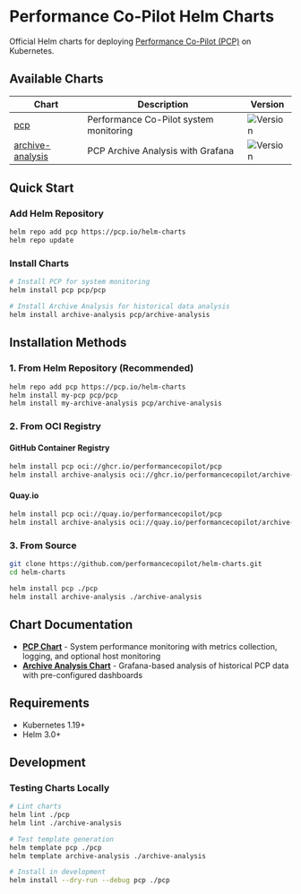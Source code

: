 # Performance Co-Pilot Helm Charts

Official Helm charts for deploying [Performance Co-Pilot (PCP)](https://pcp.io) on Kubernetes.

## Available Charts

| Chart | Description | Version |
|-------|-------------|---------|
| [pcp](./pcp/) | Performance Co-Pilot system monitoring | ![Version](https://img.shields.io/badge/version-0.1.0-blue) |
| [archive-analysis](./archive-analysis/) | PCP Archive Analysis with Grafana | ![Version](https://img.shields.io/badge/version-0.1.0-blue) |

## Quick Start

### Add Helm Repository

```bash
helm repo add pcp https://pcp.io/helm-charts
helm repo update
```

### Install Charts

```bash
# Install PCP for system monitoring
helm install pcp pcp/pcp

# Install Archive Analysis for historical data analysis
helm install archive-analysis pcp/archive-analysis
```

## Installation Methods

### 1. From Helm Repository (Recommended)

```bash
helm repo add pcp https://pcp.io/helm-charts
helm install my-pcp pcp/pcp
helm install my-archive-analysis pcp/archive-analysis
```

### 2. From OCI Registry

#### GitHub Container Registry
```bash
helm install pcp oci://ghcr.io/performancecopilot/pcp
helm install archive-analysis oci://ghcr.io/performancecopilot/archive-analysis
```

#### Quay.io
```bash
helm install pcp oci://quay.io/performancecopilot/pcp
helm install archive-analysis oci://quay.io/performancecopilot/archive-analysis
```

### 3. From Source

```bash
git clone https://github.com/performancecopilot/helm-charts.git
cd helm-charts

helm install pcp ./pcp
helm install archive-analysis ./archive-analysis
```

## Chart Documentation

- **[PCP Chart](./pcp/README.md)** - System performance monitoring with metrics collection, logging, and optional host monitoring
- **[Archive Analysis Chart](./archive-analysis/README.md)** - Grafana-based analysis of historical PCP data with pre-configured dashboards

## Requirements

- Kubernetes 1.19+
- Helm 3.0+

## Development

### Testing Charts Locally

```bash
# Lint charts
helm lint ./pcp
helm lint ./archive-analysis

# Test template generation
helm template pcp ./pcp
helm template archive-analysis ./archive-analysis

# Install in development
helm install --dry-run --debug pcp ./pcp
```
